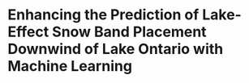 # Enhancing the Prediction of Lake-Effect Snow Band Placement Downwind of Lake Ontario with Machine Learning

